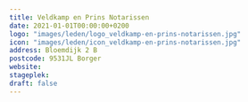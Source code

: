 ```yaml
---
title: Veldkamp en Prins Notarissen
date: 2021-01-01T00:00:00+0200
logo: "images/leden/logo_veldkamp-en-prins-notarissen.jpg"
icon: "images/leden/icon_veldkamp-en-prins-notarissen.jpg"
address: Bloemdijk 2 B
postcode: 9531JL Borger
website: 
stageplek: 
draft: false
---
```


